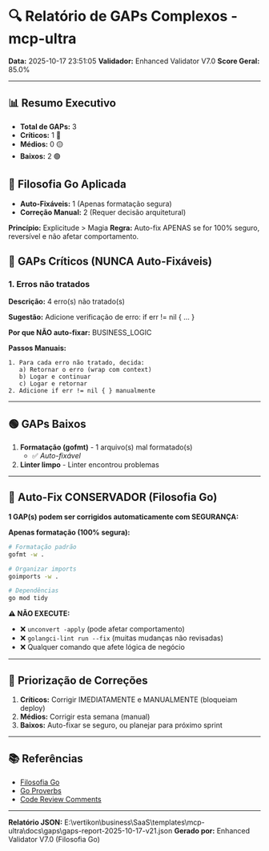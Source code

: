 # 🔍 Relatório de GAPs Complexos - mcp-ultra

**Data:** 2025-10-17 23:51:05
**Validador:** Enhanced Validator V7.0
**Score Geral:** 85.0%

---

## 📊 Resumo Executivo

- **Total de GAPs:** 3
- **Críticos:** 1 🔴
- **Médios:** 0 🟡
- **Baixos:** 2 🟢

## 🎯 Filosofia Go Aplicada

- **Auto-Fixáveis:** 1 (Apenas formatação segura)
- **Correção Manual:** 2 (Requer decisão arquitetural)

**Princípio:** Explicitude > Magia
**Regra:** Auto-fix APENAS se for 100% seguro, reversível e não afetar comportamento.

## 🔴 GAPs Críticos (NUNCA Auto-Fixáveis)

### 1. Erros não tratados

**Descrição:** 4 erro(s) não tratado(s)

**Sugestão:** Adicione verificação de erro: if err != nil { ... }

**Por que NÃO auto-fixar:** BUSINESS_LOGIC

**Passos Manuais:**
```
1. Para cada erro não tratado, decida:
   a) Retornar o erro (wrap com context)
   b) Logar e continuar
   c) Logar e retornar
2. Adicione if err != nil { } manualmente
```

---

## 🟢 GAPs Baixos

1. **Formatação (gofmt)** - 1 arquivo(s) mal formatado(s)
   - ✅ *Auto-fixável*
2. **Linter limpo** - Linter encontrou problemas

---

## 🤖 Auto-Fix CONSERVADOR (Filosofia Go)

**1 GAP(s) podem ser corrigidos automaticamente com SEGURANÇA:**

**Apenas formatação (100% segura):**
```bash
# Formatação padrão
gofmt -w .

# Organizar imports
goimports -w .

# Dependências
go mod tidy
```

**⚠️ NÃO EXECUTE:**
- ❌ `unconvert -apply` (pode afetar comportamento)
- ❌ `golangci-lint run --fix` (muitas mudanças não revisadas)
- ❌ Qualquer comando que afete lógica de negócio

---

## 🎯 Priorização de Correções

1. **Críticos:** Corrigir IMEDIATAMENTE e MANUALMENTE (bloqueiam deploy)
2. **Médios:** Corrigir esta semana (manual)
3. **Baixos:** Auto-fixar se seguro, ou planejar para próximo sprint

---

## 📚 Referências

- [Filosofia Go](https://go.dev/doc/effective_go)
- [Go Proverbs](https://go-proverbs.github.io/)
- [Code Review Comments](https://github.com/golang/go/wiki/CodeReviewComments)

---

**Relatório JSON:** E:\vertikon\business\SaaS\templates\mcp-ultra\docs\gaps\gaps-report-2025-10-17-v21.json
**Gerado por:** Enhanced Validator V7.0 (Filosofia Go)
